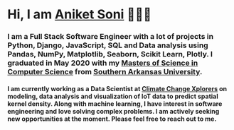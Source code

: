 # Hi, I am <a href="https://www.linkedin.com/in/aniketsoni/">Aniket Soni</a> 👋👨‍💻 
### I am a Full Stack Software Engineer with a lot of projects in Python, Django, JavaScript, SQL and Data analysis using Pandas, NumPy, Matplotlib, Seaborn, Scikit Learn, Plotly. I graduated in May 2020 with my <a href="https://drive.google.com/file/d/1SUfUHZKBFh8pA_VkGBJR1-GwzpC2YWOH/view?usp=sharing">Masters of Science in Computer Science</a> from <a href="https://web.saumag.edu/">Southern Arkansas University</a>.

#### I am currently working as a Data Scientist at <a href="http://climatechangexplorers.org/">Climate Change Xplorers</a> on modeling, data analysis and visualization of IoT data to predict spatial kernel density. Along with machine learning, I have interest in software engineering and love solving complex problems. I am actively seeking new opportunities at the moment. Please feel free to reach out to me.

<!--
**aniketsoni1/aniketsoni1** is a ✨ _special_ ✨ repository because its `README.md` (this file) appears on your GitHub profile.

Here are some ideas to get you started:

- 🔭 I’m currently working on ...
- 🌱 I’m currently learning ...
- 👯 I’m looking to collaborate on ...
- 🤔 I’m looking for help with ...
- 💬 Ask me about ...
- 📫 How to reach me: ...
- 😄 Pronouns: ...
- ⚡ Fun fact: ...
-->
